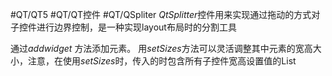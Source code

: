 #QT/QT5 #QT/QT控件 #QT/QSpliter
*QtSplitter*控件用来实现通过拖动的方式对子控件进行边界控制，是一种实现layout布局时的分割工具

通过*addwidget* 方法添加元素。
用*setSizes*方法可以灵活调整其中元素的宽高大小，注意，在使用*setSizes*时，传入的时包含所有子控件宽高设置值的List